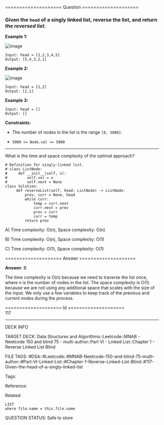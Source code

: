 ==================== Question ====================  

### Given the `head` of a singly linked list, reverse the list, and return _the reversed list_.

**Example 1:**

![image](https://imagedelivery.net/CLfkmk9Wzy8_9HRyug4EVA/b57f05e4-bd0a-4d71-2066-bfad19f84300/public)

<!-- codeblock-start -->
<pre><code>Input: head = [1,2,3,4,5]
Output: [5,4,3,2,1]
</code></pre>
<!-- codeblock-end -->

**Example 2:**

![image](https://imagedelivery.net/CLfkmk9Wzy8_9HRyug4EVA/21b14354-6a3a-45e0-8d02-ecc7ec7f7300/public)

<!-- codeblock-start -->
<pre><code>Input: head = [1,2]
Output: [2,1]
</code></pre>
<!-- codeblock-end -->

**Example 3:**

<!-- codeblock-start -->
<pre><code>Input: head = []
Output: []
</code></pre>
<!-- codeblock-end -->

**Constraints:**

- The number of nodes in the list is the range `[0, 5000]`.

- `5000 <= Node.val <= 5000`

---

What is the time and space complexity of the optimal approach?

<!-- codeblock-start -->
<pre><code class="hljs language-python"><span class="hljs-comment"># Definition for singly-linked list.</span>
<span class="hljs-comment"># class ListNode:</span>
<span class="hljs-comment">#     def __init__(self, x):</span>
<span class="hljs-comment">#         self.val = x</span>
<span class="hljs-comment">#         self.next = None</span>
<span class="hljs-keyword">class</span> <span class="hljs-title class_">Solution</span>:
     <span class="hljs-keyword">def</span> <span class="hljs-title function_">reverseList</span>(<span class="hljs-params">self, head: ListNode</span>) -> ListNode:
         prev, curr = <span class="hljs-literal">None</span>, head
         <span class="hljs-keyword">while</span> curr:
             temp = curr.<span class="hljs-built_in">next</span>
             curr.<span class="hljs-built_in">next</span> = prev
             prev = curr
             curr = temp
         <span class="hljs-keyword">return</span> prev
</code></pre>
<!-- codeblock-end -->

A) Time complexity: O(n), Space complexity: O(n)

B) Time complexity: O(n), Space complexity: O(1)

C) Time complexity: O(1), Space complexity: O(1)  

==================== Answer ====================  

**Answer**: B

The time complexity is O(n) because we need to traverse the list once, where n is the number of nodes in the list. The space complexity is O(1) because we are not using any additional space that scales with the size of the input. We only use a few variables to keep track of the previous and current nodes during the process.

==================== Id ====================  
117

---

DECK INFO

TARGET DECK: Data Structures and Algorithms::Leetcode::MNAB - Neetcode 150 and blind 75 - multi-author::Part VI - Linked List::Chapter 1 - Reverse Linked List Blind

FILE TAGS: #DSA::#Leetcode::#MNAB-Neetcode-150-and-blind-75-multi-author::#Part-VI-Linked-List::#Chapter-1-Reverse-Linked-List-Blind::#117-Given-the-head-of-a-singly-linked-list

Tags:

Reference:

Related:

```dataview
LIST
where file.name = this.file.name
```
QUESTION STATUS: Safe to store
